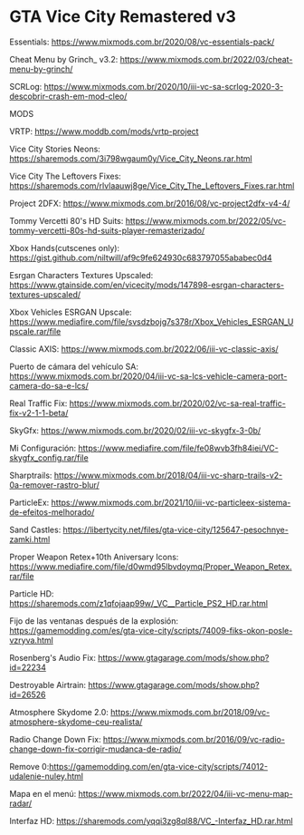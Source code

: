 # GTA Vice City Remastered v3

Essentials: https://www.mixmods.com.br/2020/08/vc-essentials-pack/

Cheat Menu by Grinch_ v3.2: https://www.mixmods.com.br/2022/03/cheat-menu-by-grinch/

SCRLog: https://www.mixmods.com.br/2020/10/iii-vc-sa-scrlog-2020-3-descobrir-crash-em-mod-cleo/

MODS

VRTP: https://www.moddb.com/mods/vrtp-project

Vice City Stories Neons: https://sharemods.com/3i798wgaum0y/Vice_City_Neons.rar.html

Vice City The Leftovers Fixes: https://sharemods.com/rlvlaauwj8ge/Vice_City_The_Leftovers_Fixes.rar.html

Project 2DFX: https://www.mixmods.com.br/2016/08/vc-project2dfx-v4-4/

Tommy Vercetti 80's HD Suits: https://www.mixmods.com.br/2022/05/vc-tommy-vercetti-80s-hd-suits-player-remasterizado/

Xbox Hands(cutscenes only): https://gist.github.com/niltwill/af9c9fe624930c683797055ababec0d4

Esrgan Characters Textures Upscaled: https://www.gtainside.com/en/vicecity/mods/147898-esrgan-characters-textures-upscaled/

Xbox Vehicles ESRGAN Upscale: https://www.mediafire.com/file/svsdzbojg7s378r/Xbox_Vehicles_ESRGAN_Upscale.rar/file

Classic AXIS: https://www.mixmods.com.br/2022/06/iii-vc-classic-axis/

Puerto de cámara del vehículo SA: https://www.mixmods.com.br/2020/04/iii-vc-sa-lcs-vehicle-camera-port-camera-do-sa-e-lcs/

Real Traffic Fix: https://www.mixmods.com.br/2020/02/vc-sa-real-traffic-fix-v2-1-1-beta/

SkyGfx: https://www.mixmods.com.br/2020/02/iii-vc-skygfx-3-0b/

Mi Configuración: https://www.mediafire.com/file/fe08wvb3fh84iei/VC-skygfx_config.rar/file

Sharptrails: https://www.mixmods.com.br/2018/04/iii-vc-sharp-trails-v2-0a-remover-rastro-blur/

ParticleEx: https://www.mixmods.com.br/2021/10/iii-vc-particleex-sistema-de-efeitos-melhorado/

Sand Castles: https://libertycity.net/files/gta-vice-city/125647-pesochnye-zamki.html

Proper Weapon Retex+10th Aniversary Icons: https://www.mediafire.com/file/d0wmd95lbvdoymq/Proper_Weapon_Retex.rar/file

Particle HD: https://sharemods.com/z1qfojaap99w/_VC__Particle_PS2_HD.rar.html

Fijo de las ventanas después de la explosión: https://gamemodding.com/es/gta-vice-city/scripts/74009-fiks-okon-posle-vzryva.html

Rosenberg's Audio Fix: https://www.gtagarage.com/mods/show.php?id=22234

Destroyable Airtrain: https://www.gtagarage.com/mods/show.php?id=26526

Atmosphere Skydome 2.0: https://www.mixmods.com.br/2018/09/vc-atmosphere-skydome-ceu-realista/

Radio Change Down Fix: https://www.mixmods.com.br/2016/09/vc-radio-change-down-fix-corrigir-mudanca-de-radio/

Remove 0:https://gamemodding.com/en/gta-vice-city/scripts/74012-udalenie-nuley.html

Mapa en el menú: https://www.mixmods.com.br/2022/04/iii-vc-menu-map-radar/

Interfaz HD: https://sharemods.com/yqqi3zg8ql88/VC_-Interfaz_HD.rar.html
